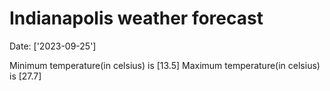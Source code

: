 # Indianapolis weather forecast 
Date: ['2023-09-25'] 

Minimum temperature(in celsius) is [13.5] 
Maximum temperature(in celsius) is [27.7]